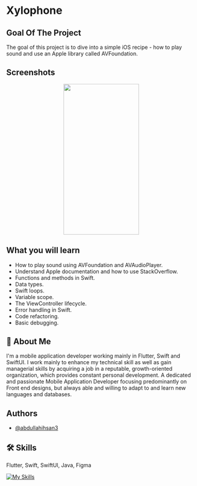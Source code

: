 # Xylophone

## Goal Of The Project

The goal of this project is to dive into a simple iOS recipe - how to play sound and use an Apple library called AVFoundation.

##  Screenshots
<p align="center">
<img src="https://user-images.githubusercontent.com/109294768/251240453-931248e4-7e91-45a9-97b7-81ba240fd2bd.png" width="200" height="400" />
</p>

## What you will learn

* How to play sound using AVFoundation and AVAudioPlayer.
* Understand Apple documentation and how to use StackOverflow.
* Functions and methods in Swift. 
* Data types.
* Swift loops.
* Variable scope.
* The ViewController lifecycle.
* Error handling in Swift.
* Code refactoring.
* Basic debugging.

## 🚀 About Me
I'm a mobile application developer working mainly in Flutter, Swift and SwiftUI. I work mainly to enhance my technical skill as well as gain managerial skills by acquiring a job in a reputable, growth-oriented organization, which provides constant personal development. A dedicated and passionate Mobile Application Developer focusing predominantly on Front end designs, but always able and willing to adapt to and learn new languages and databases.

## Authors

- [@abdullahihsan3](https://www.github.com/abdullahihsan3)

## 🛠 Skills
Flutter, Swift, SwiftUI, Java, Figma

[![My Skills](https://skills.thijs.gg/icons?i=flutter,dart,swift,java,mongodb)](https://skills.thijs.gg)
